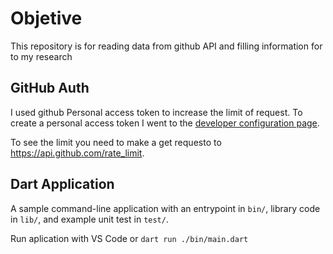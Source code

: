 # Objetive
This repository is for reading data from github API and filling information for to my research


## GitHub Auth
I used github Personal access token to increase the limit of request. 
To create a personal access token I went to the [developer configuration page](https://github.com/settings/tokens).

To see the limit you need to make a get requesto to https://api.github.com/rate_limit.


## Dart Application
A sample command-line application with an entrypoint in `bin/`, library code
in `lib/`, and example unit test in `test/`.

Run aplication with VS Code or `dart run ./bin/main.dart`
